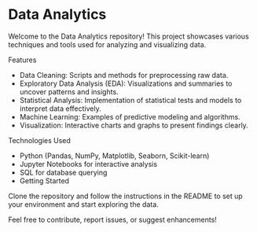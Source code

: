 # Data Analytics

Welcome to the Data Analytics repository! This project showcases various techniques and tools used for analyzing and visualizing data.

Features

* Data Cleaning: Scripts and methods for preprocessing raw data.
* Exploratory Data Analysis (EDA): Visualizations and summaries to uncover patterns and insights.
* Statistical Analysis: Implementation of statistical tests and models to interpret data effectively.
* Machine Learning: Examples of predictive modeling and algorithms.
* Visualization: Interactive charts and graphs to present findings clearly.

  
Technologies Used

* Python (Pandas, NumPy, Matplotlib, Seaborn, Scikit-learn)
* Jupyter Notebooks for interactive analysis
* SQL for database querying
* Getting Started

Clone the repository and follow the instructions in the README to set up your environment and start exploring the data.

Feel free to contribute, report issues, or suggest enhancements!


